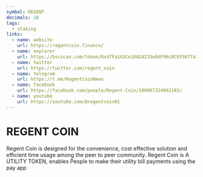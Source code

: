 ```yaml
---
symbol: REGENT
decimals: 18
tags:
  - staking
links:
  - name: website
    url: https://regentcoin.finance/
  - name: explorer
    url: https://bscscan.com/token/0x4fFa143Ce16A24215e8dF96c0CEF5677a7B91EE4
  - name: twitter
    url: https://twitter.com/regent_coin
  - name: telegram
    url: https://t.me/RegentCoinNews
  - name: facebook
    url: https://facebook.com/people/Regent-Coin/100087324862103/
  - name: youtube
    url: https://youtube.com/@regentcoin01
---
```


# REGENT COIN

Regent Coin is designed for the convenience, cost effective solution and efficient time usage among the peer to peer community. Regent Coin is A UTILITY TOKEN, enables People to make their utility bill payments using the pay app

